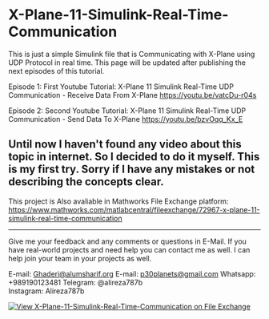 # X-Plane-11-Simulink-Real-Time-Communication
This is just a simple Simulink file that is Communicating with X-Plane using UDP Protocol in real time.
This page will be updated after publishing the next episodes of this tutorial.



Episode 1: First Youtube Tutorial: X-Plane 11 Simulink Real-Time UDP Communication - Receive Data From X-Plane
https://youtu.be/vatcDu-r04s


Episode 2: Second Youtube Tutorial: X-Plane 11 Simulink Real-Time UDP Communication - Send Data To X-Plane
https://youtu.be/bzvOqq_Kx_E


Until now I haven't found any video about this topic in internet. So I decided to do it myself. This is my first try. Sorry if I have any mistakes or not describing the concepts clear. 
--------------------------
This project is Also avaliable in Mathworks File Exchange platform:
https://www.mathworks.com/matlabcentral/fileexchange/72967-x-plane-11-simulink-real-time-communication


-----------------------------
Give me your feedback and any comments or questions in E-Mail.
If you have real-world projects and need help you can contact me as well. I can help join your team in your projects as well.



E-mail: Ghaderi@alumsharif.org
E-mail: p30planets@gmail.com
Whatsapp: +989190123481
Telegram: @alireza787b   
Instagram: Alireza787b


[![View X-Plane-11-Simulink-Real-Time-Communication on File Exchange](https://www.mathworks.com/matlabcentral/images/matlab-file-exchange.svg)](https://www.mathworks.com/matlabcentral/fileexchange/72967-x-plane-11-simulink-real-time-communication)
